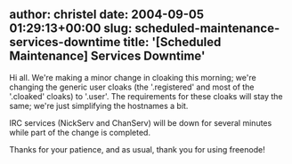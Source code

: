 author: christel
date: 2004-09-05 01:29:13+00:00
slug: scheduled-maintenance-services-downtime
title: '[Scheduled Maintenance] Services Downtime'
---
Hi all.  We're making a minor change in cloaking this morning; we're changing the generic user cloaks (the '.registered' and most of the '.cloaked' cloaks) to '.user'. The requirements for these cloaks will stay the same; we're just simplifying the hostnames a bit.

IRC services (NickServ and ChanServ) will be down for several minutes while part of the change is completed.

Thanks for your patience, and as usual, thank you for using freenode!
